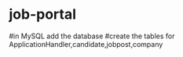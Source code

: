 # job-portal
#in MySQL add the database
#create the tables for ApplicationHandler,candidate,jobpost,company

